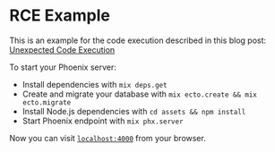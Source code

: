 # RCE Example

This is an example for the code execution described in this blog post: [Unexpected Code Execution](https://griffinbyatt.com/post/unexpected-code-execution)

To start your Phoenix server:

  * Install dependencies with `mix deps.get`
  * Create and migrate your database with `mix ecto.create && mix ecto.migrate`
  * Install Node.js dependencies with `cd assets && npm install`
  * Start Phoenix endpoint with `mix phx.server`

Now you can visit [`localhost:4000`](http://localhost:4000) from your browser.
